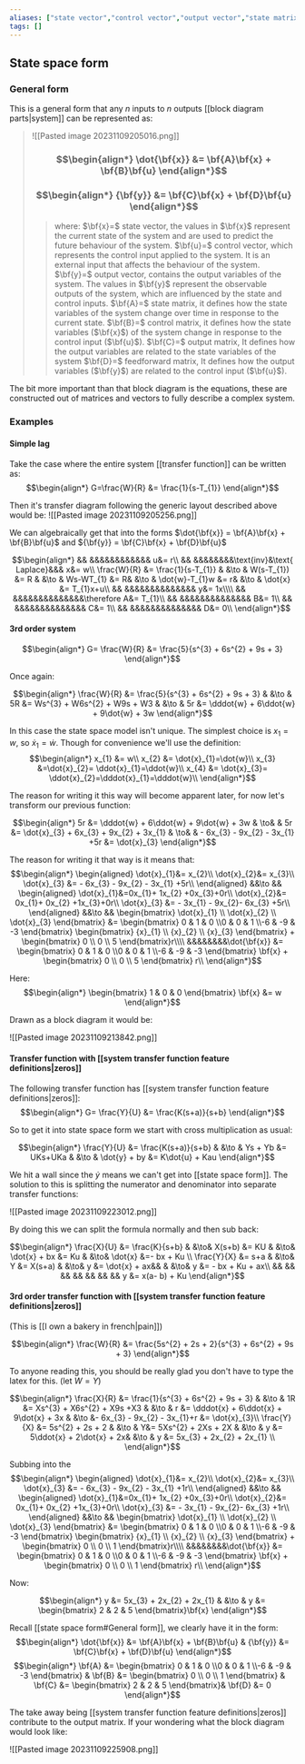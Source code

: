 ```yaml
---
aliases: ["state vector","control vector","output vector","state matrix","control matrix","output matrix","feedforward matrix"]
tags: []
---
```


## State space form

### General form

This is a general form that any $n$ inputs to $n$ outputs [[block diagram parts|system]] can be represented as:

> ![[Pasted image 20231109205016.png]]
> ### $$\begin{align*} \dot{\bf{x}}  &= \bf{A}\bf{x} + \bf{B}\bf{u}  \end{align*}$$
> ### $$\begin{align*} {\bf{y}}  &= \bf{C}\bf{x} + \bf{D}\bf{u}  \end{align*}$$
>> where:
>> $\bf{x}=$ state vector, the values in $\bf{x}$ represent the current state of the system and are used to predict the future behaviour of the system.
>> $\bf{u}=$ control vector, which represents the control input applied to the system. It is an external input that affects the behaviour of the system.
>> $\bf{y}=$ output vector, contains the output variables of the system. The values in $\bf{y}$ represent the observable outputs of the system, which are influenced by the state and control inputs.
>> $\bf{A}=$ state matrix, it defines how the state variables of the system change over time in response to the current state.
>> $\bf{B}=$ control matrix, it defines how the state variables ($\bf{x}$) of the system change in response to the control input ($\bf{u}$).
>> $\bf{C}=$ output matrix, It defines how the output variables are related to the state variables of the system
>> $\bf{D}=$ feedforward matrix,  It defines how the output variables ($\bf{y}$) are related to the control input ($\bf{u}$).

The bit more important than that block diagram is the equations, these are constructed out of matrices and vectors to fully describe a complex system.

### Examples

#### Simple lag

Take the case where the entire system [[transfer function]] can be written as:
$$\begin{align*}
G=\frac{W}{R} &= \frac{1}{s-T_{1}}
\end{align*}$$

Then it's transfer diagram following the generic layout described above would be:
![[Pasted image 20231109205256.png]]

We can algebraically get that into the forms $\dot{\bf{x}}  = \bf{A}\bf{x} + \bf{B}\bf{u}$ and ${\bf{y}}  = \bf{C}\bf{x} + \bf{D}\bf{u}$

$$\begin{align*}
&& &&&&&&&&&&&& u&= r\\
&& &&&&&&&&\text{inv}&\text{ Laplace}&&& x&= w\\
 \frac{W}{R} &= \frac{1}{s-T_{1}}  & &\to &  W(s-T_{1})  &= R  & &\to &  Ws-WT_{1}  &= R& &\to &  \dot{w}-T_{1}w  &= r& &\to &  \dot{x}  &= T_{1}x+u\\
&& &&&&&&&&&&&&&& y&= 1x\\\\
&& &&&&&&&&&&&&&&\therefore A&= T_{1}\\
&& &&&&&&&&&&&&&& B&= 1\\
&& &&&&&&&&&&&&&& C&= 1\\
&& &&&&&&&&&&&&&& D&= 0\\
\end{align*}$$

#### 3rd order system

$$\begin{align*}
G= \frac{W}{R} &= \frac{5}{s^{3} + 6s^{2} + 9s + 3}
\end{align*}$$

Once again:

$$\begin{align*}
\frac{W}{R} &= \frac{5}{s^{3} + 6s^{2} + 9s + 3} & &\to & 5R &= Ws^{3} + W6s^{2} + W9s + W3 & &\to & 5r &= \dddot{w} + 6\ddot{w} + 9\dot{w} + 3w
\end{align*}$$

In this case the state space model isn't unique. The simplest choice is $x_{1}=w$, so $\dot{x}_{1}=\dot{w}$. Though for convenience we'll use the definition:
$$\begin{align*}
x_{1} &=  w\\
x_{2} &= \dot{x}_{1}=\dot{w}\\
x_{3} &=\dot{x}_{2}= \ddot{x}_{1}=\ddot{w}\\
x_{4} &= \dot{x}_{3}= \ddot{x}_{2}=\dddot{x}_{1}=\dddot{w}\\
\end{align*}$$

The reason for writing it this way will become apparent later, for now let's transform our previous function:

$$\begin{align*}
5r &= \dddot{w} + 6\ddot{w} + 9\dot{w} + 3w & \to& & 5r &= \dot{x}_{3} + 6x_{3} + 9x_{2} + 3x_{1} & \to& & - 6x_{3} - 9x_{2} - 3x_{1} +5r &= \dot{x}_{3} 
\end{align*}$$

The reason for writing it that way is it means that:
$$\begin{align*} 
\begin{aligned} 
\dot{x}_{1}&= x_{2}\\
\dot{x}_{2}&= x_{3}\\
\dot{x}_{3} &= - 6x_{3} - 9x_{2} - 3x_{1} +5r\\
\end{aligned}
&&\to && 
\begin{aligned} 
\dot{x}_{1}&=0x_{1}+ 1x_{2} +0x_{3}+0r\\
\dot{x}_{2}&= 0x_{1}+ 0x_{2} +1x_{3}+0r\\
\dot{x}_{3} &= - 3x_{1}  - 9x_{2}- 6x_{3} +5r\\
\end{aligned}
&&\to &&   \begin{bmatrix} \dot{x}_{1} \\ \dot{x}_{2} \\ \dot{x}_{3} \end{bmatrix} &= \begin{bmatrix} 0 & 1 & 0 \\0 & 0 & 1 \\-6 & -9 & -3  \end{bmatrix} \begin{bmatrix} {x}_{1} \\ {x}_{2} \\ {x}_{3} \end{bmatrix} + \begin{bmatrix} 0 \\ 0 \\ 5 \end{bmatrix}r\\\\
&&&&&&&&\dot{\bf{x}} &= \begin{bmatrix} 0 & 1 & 0 \\0 & 0 & 1 \\-6 & -9 & -3  \end{bmatrix} \bf{x} + \begin{bmatrix} 0 \\ 0 \\ 5 \end{bmatrix} r\\
\end{align*}$$

Here:
$$\begin{align*}
\begin{bmatrix} 1 & 0 & 0 \end{bmatrix} \bf{x} &= w
\end{align*}$$

Drawn as a block diagram it would be:

![[Pasted image 20231109213842.png]]
 



#### Transfer function with [[system transfer function feature definitions|zeros]]

The following transfer function has [[system transfer function feature definitions|zeros]]:
$$\begin{align*}
G= \frac{Y}{U} &= \frac{K(s+a)}{s+b} 
\end{align*}$$

So to get it into state space form we start with cross multiplication as usual:

$$\begin{align*}
 \frac{Y}{U} &= \frac{K(s+a)}{s+b} & &\to & Ys + Yb  &= UKs+UKa  & &\to & \dot{y} + by  &= K\dot{u} + Kau 
\end{align*}$$

We hit a wall since the $\dot{y}$ means we can't get into [[state space form]]. The solution to this is splitting the numerator and denominator into separate transfer functions:

![[Pasted image 20231109223012.png]]

By doing this we can split the formula normally and then sub back:

$$\begin{align*}
\frac{X}{U} &= \frac{K}{s+b} & &\to&  X(s+b) &= KU  & &\to&  \dot{x} + bx &= Ku & &\to&  \dot{x}   &=- bx + Ku  \\
\frac{Y}{X} &= s+a  & &\to& Y  &= X(s+a)  & &\to& y &= \dot{x} + ax&& & &\to& y &= - bx + Ku + ax\\
&& && && && &&  &&  &&  y &= x(a- b) + Ku 
\end{align*}$$

#### 3rd order transfer function with [[system transfer function feature definitions|zeros]]
(This is [[I own a bakery in french|pain]])

$$\begin{align*}
\frac{W}{R} &= \frac{5s^{2} + 2s + 2}{s^{3} + 6s^{2} + 9s + 3}
\end{align*}$$

To anyone reading this, you should be really glad you don't have to type the latex for this. (let $W=Y$)

$$\begin{align*}
\frac{X}{R} &= \frac{1}{s^{3} + 6s^{2} + 9s + 3} & &\to &   1R &= Xs^{3} + X6s^{2} + X9s +X3 & &\to & r &= \dddot{x} + 6\ddot{x} + 9\dot{x} + 3x & &\to &- 6x_{3} - 9x_{2} - 3x_{1}+r &= \dot{x}_{3}\\
\frac{Y}{X} &= 5s^{2} + 2s + 2  & &\to & Y&=   5Xs^{2} + 2Xs + 2X & &\to & y &= 5\ddot{x} + 2\dot{x} + 2x& &\to & y &= 5x_{3} + 2x_{2} + 2x_{1} \\
\end{align*}$$

Subbing into the 
$$\begin{align*} 
\begin{aligned} 
\dot{x}_{1}&= x_{2}\\
\dot{x}_{2}&= x_{3}\\
\dot{x}_{3} &= - 6x_{3} - 9x_{2} - 3x_{1} +1r\\
\end{aligned}
&&\to && 
\begin{aligned} 
\dot{x}_{1}&=0x_{1}+ 1x_{2} +0x_{3}+0r\\
\dot{x}_{2}&= 0x_{1}+ 0x_{2} +1x_{3}+0r\\
\dot{x}_{3} &= - 3x_{1}  - 9x_{2}- 6x_{3} +1r\\
\end{aligned}
&&\to &&   \begin{bmatrix} \dot{x}_{1} \\ \dot{x}_{2} \\ \dot{x}_{3} \end{bmatrix} &= \begin{bmatrix} 0 & 1 & 0 \\0 & 0 & 1 \\-6 & -9 & -3  \end{bmatrix} \begin{bmatrix} {x}_{1} \\ {x}_{2} \\ {x}_{3} \end{bmatrix} + \begin{bmatrix} 0 \\ 0 \\ 1 \end{bmatrix}r\\\\
&&&&&&&&\dot{\bf{x}} &= \begin{bmatrix} 0 & 1 & 0 \\0 & 0 & 1 \\-6 & -9 & -3  \end{bmatrix} \bf{x} + \begin{bmatrix} 0 \\ 0 \\ 1 \end{bmatrix} r\\
\end{align*}$$

Now:

$$\begin{align*}
 y &= 5x_{3} + 2x_{2} + 2x_{1} & &\to & y &=  \begin{bmatrix} 2  &  2  &  5 \end{bmatrix}\bf{x}
\end{align*}$$

Recall [[state space form#General form]], we clearly have it in the form:
$$\begin{align*}
\dot{\bf{x}}  &= \bf{A}\bf{x} + \bf{B}\bf{u} & {\bf{y}}  &= \bf{C}\bf{x} + \bf{D}\bf{u}
\end{align*}$$
$$\begin{align*}
\bf{A} &= \begin{bmatrix} 0 & 1 & 0 \\0 & 0 & 1 \\-6 & -9 & -3  \end{bmatrix} &
\bf{B} &= \begin{bmatrix} 0 \\ 0 \\ 1 \end{bmatrix} &
\bf{C} &= \begin{bmatrix} 2  &  2  &  5 \end{bmatrix}&
\bf{D} &= 0 
\end{align*}$$

The take away being [[system transfer function feature definitions|zeros]] contribute to the output matrix. If your wondering what the block diagram would look like:

![[Pasted image 20231109225908.png]]
